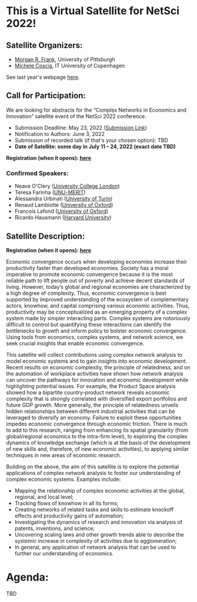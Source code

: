 # This is a Virtual Satellite for NetSci 2022! 
## Satellite Organizers:
- [Morgan R. Frank](https://www.pitt.edu/~mrfrank), University of Pittsburgh
- [Michele Coscia](https://www.michelecoscia.com/), IT University of Copenhagen

See last year's webpage [here](https://mrfrank8176.github.io/Complex-Networks-in-Economics-and-Innovation/2021/).

## Call for Participation:
We are looking for abstracts for the “Complex Networks in Economics and Innovation” satellite event of the NetSci 2022 conference.
- Submission Deadline: May 23, 2022 ([Submission Link](https://easychair.org/conferences/?conf=cnei22))
- Notification to Authors: June 3, 2022
- Submission of recorded talk (if that's your chosen option): TBD
- **Date of Satellite: some day in July 11 – 24, 2022 (exact date TBD)**

**Registration (when it opens): [here](https://netsci2022.net/)**

### Confirmed Speakers:
- Neave O'Clery ([University College London](https://www.ucl.ac.uk/bartlett/casa/people/dr-neave-oclery))
- Teresa Farinha ([UNU-MERIT](https://www.merit.unu.edu/about-us/profile/?staff_id=4023))
- Alessandra Urbinati ([University of Turin](https://scholar.google.com/citations?user=O-QKt_wAAAAJ&hl=en&oi=ao))
- Renaud Lambiotte ([University of Oxford](https://www.maths.ox.ac.uk/people/renaud.lambiotte))
- Francois Lafond ([University of Oxford](https://www.inet.ox.ac.uk/people/francois-lafond/))
- Ricardo Hausmann ([Harvard University](hks.harvard.edu/faculty/ricardo-hausmann))

## Satellite Description:
**Registration (when it opens): [here](https://netsci2022.net/)**

Economic convergence occurs when developing economies increase their productivity faster than developed economies. Society has a moral imperative to promote economic convergence because it is the most reliable path to lift people out of poverty and achieve decent standards of living. However, today’s global and regional economies are characterized by a high degree of complexity. Thus, economic convergence is best supported by improved understanding of the ecosystem of complementary actors, knowhow, and capital comprising various economic activities. Thus, productivity may be conceptualized as an emerging property of a complex system made by simpler interacting parts. Complex systems are notoriously difficult to control but quantifying these interactions can identify the bottlenecks to growth and inform policy to bolster economic convergence. Using tools from economics, complex systems, and network science, we seek crucial insights that enable economic convergence.

This satellite will collect contributions using complex network analysis to model economic systems and to gain insights into economic development. Recent results on economic complexity, the principle of relatedness, and on the automation of workplace activities have shown how network analysis can uncover the pathways for innovation and economic development while highlighting potential issues. For example, the Product Space analysis showed how a bipartite country-product network reveals economic complexity that is strongly correlated with diversified export portfolios and future GDP growth. More generally, the principle of relatedness unveils hidden relationships between different industrial activities that can be leveraged to diversify an economy. Failure to exploit these opportunities impedes economic convergence through economic friction. There is much to add to this research, ranging from enhancing its spatial granularity (from global/regional economics to the intra-firm level), to exploring the complex dynamics of knowledge exchange (which is at the basis of the development of new skills and, therefore, of new economic activities), to applying similar techniques in new areas of economic research.

Building on the above, the aim of this satellite is to explore the potential applications of complex network analysis to foster our understanding of complex economic systems. Examples include:
- Mapping the relationship of complex economic activities at the global, regional, and local level;
- Tracking flows of knowhow in all its forms; 
- Creating networks of related tasks and skills to estimate knockoff effects and productivity gains of automation;
- Investigating the dynamics of research and innovation via analysis of patents, inventions, and science;
- Uncovering scaling laws and other growth trends able to describe the systemic increase in complexity of activities due to agglomeration;
- In general, any application of network analysis that can be used to further our understanding of economics.

# Agenda:
TBD
